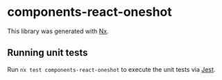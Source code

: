 # components-react-oneshot

This library was generated with [Nx](https://nx.dev).

## Running unit tests

Run `nx test components-react-oneshot` to execute the unit tests via [Jest](https://jestjs.io).
